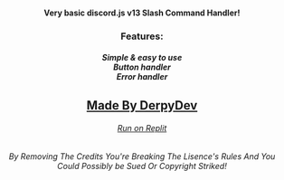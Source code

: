 <center>
<h4><p>Very basic discord.js v13 Slash Command Handler!<p></4>
<h3>Features:
<h5><p>Simple & easy to use<br>Button handler<br>Error handler</p></h5></h3>
<h2><a href='https://derpydev.tk'>Made By DerpyDev</a></h2>
<h6><a href='https://replit.com/github/DerpyTheDev/v13-template'>Run on Replit</a></h6>
<h6>By Removing The Credits You're Breaking The Lisence's Rules And You Could Possibly be Sued Or Copyright Striked!</h6>
</center>
